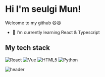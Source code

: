 # Hi I'm seulgi Mun! 

Welcome to my github 😆😆


- 🌱 I’m currently learning React & Typescript

## My tech stack
![React](https://img.shields.io/badge/React-222222?style=for-the-badge&logo=React&logoColor=#61DAFB)
![Vue](https://img.shields.io/badge/Vue-#4FC08D?style=for-the-badge&logo=Vue.js&logoColor=white)
![HTML5](https://img.shields.io/badge/HTML5-E34F26?style=for-the-badge&logo=HTML5&logoColor=white)
![Python](https://img.shields.io/badge/Python-3766AB?style=for-the-badge&logo=Python&logoColor=white)


![header](https://capsule-render.vercel.app/api?type=waving&color=auto&height=300&section=header&text=Seulgi-Mun&fontSize=90)

<!--
**seulgi-mun/Seulgi-Mun** is a ✨ _special_ ✨ repository because its `README.md` (this file) appears on your GitHub profile.

Here are some ideas to get you started:

- 🔭 I’m currently working on ...
- 🌱 I’m currently learning ...
- 👯 I’m looking to collaborate on ...
- 🤔 I’m looking for help with ...
- 💬 Ask me about ...
- 📫 How to reach me: ...
- 😄 Pronouns: ...
- ⚡ Fun fact: ...
-->
